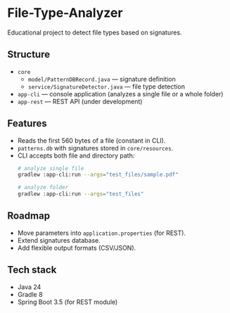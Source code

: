 # File-Type-Analyzer

Educational project to detect file types based on signatures.

## Structure
- `core`
    - `model/PatternDBRecord.java` — signature definition
    - `service/SignatureDetector.java` — file type detection
- `app-cli` — console application (analyzes a single file or a whole folder)
- `app-rest` — REST API (under development)

## Features
- Reads the first 560 bytes of a file (constant in CLI).
- `patterns.db` with signatures stored in `core/resources`.
- CLI accepts both file and directory path:
  ```bash
  # analyze single file
  gradlew :app-cli:run --args="test_files/sample.pdf"

  # analyze folder
  gradlew :app-cli:run --args="test_files"
  ```

## Roadmap
- Move parameters into `application.properties` (for REST).
- Extend signatures database.
- Add flexible output formats (CSV/JSON).

## Tech stack
- Java 24
- Gradle 8
- Spring Boot 3.5 (for REST module)
